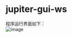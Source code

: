 # jupiter-gui-ws

程序运行界面如下：  
![image](https://github.com/TinyAurora/jupiter-gui-ws/blob/master/document/Jupiter%20GUI.jpg)


